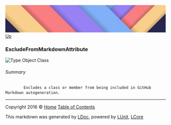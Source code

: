 ![](../Content/LDoc-banner-small.png "")
[Up](../LDoc.md)

### ExcludeFromMarkdownAttribute

![Type Object Class](http://b.repl.ca/v1/Type-Object%20Class-blue.png "")




###### Summary

            Excludes a class or member from being included in GitHub Markdown autogeneration.
            



---

Copyright 2016 &copy; [Home](../../README.md) [Table of Contents](../../TableOfContents.md)

This markdown was generated by [LDoc](https://github.com/CodeSingularity/LDoc), powered by [LUnit](https://github.com/CodeSingularity/LUnit), [LCore](https://github.com/CodeSingularity/LCore)
